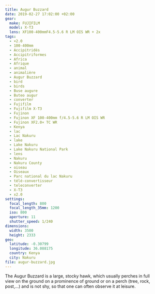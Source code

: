 ```yaml
---
title: Augur Buzzard
date: 2019-02-27 17:02:00 +02:00
gear:
  make: FUJIFILM
  model: X-T3
  lens: XF100-400mmF4.5-5.6 R LM OIS WR + 2x
tags:
  - ×2.0
  - 100-400mm
  - Accipitridés
  - Accipitriformes
  - Africa
  - Afrique
  - animal
  - animalière
  - Augur Buzzard
  - bird
  - birds
  - Buse augure
  - Buteo augur
  - converter
  - Fujifilm
  - Fujifilm X-T3
  - Fujinon
  - Fujinon XF 100-400mm f/4.5-5.6 R LM OIS WR
  - Fujinon XF2.0× TC WR
  - Kenya
  - lac
  - Lac Nakuru
  - lake
  - Lake Nakuru
  - Lake Nakuru National Park
  - lens
  - Nakuru
  - Nakuru County
  - oiseau
  - Oiseaux
  - Parc national du lac Nakuru
  - télé-convertisseur
  - teleconverter
  - X-T3
  - x2.0
settings:
  focal_length: 800
  focal_length_35mm: 1200
  iso: 800
  aperture: 11
  shutter_speed: 1/240
dimensions:
  width: 3500
  height: 2333
geo:
  latitude: -0.30799
  longitude: 36.088175
  country: Kenya
  city: Nakuru
file: augur-buzzard.jpg
---
```


The Augur Buzzard is a large, stocky hawk, which usually perches in full view on the ground on a prominence of ground or on a perch (tree, rock, post,…) and is not shy, so that one can often observe it at leisure.

